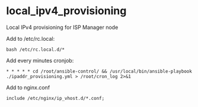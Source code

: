 # local_ipv4_provisioning
Local IPv4 provisioning for ISP Manager node

Add to /etc/rc.local: 
```
bash /etc/rc.local.d/*
``` 

Add every minutes cronjob:
```
* * * * * cd /root/ansible-control/ && /usr/local/bin/ansible-playbook ./ipaddr_provisioning.yml > /root/cron_log 2>&1
```

Add to nginx.conf
```
include /etc/nginx/ip_vhost.d/*.conf;
```
